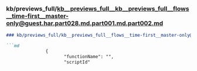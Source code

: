 ### kb/previews_full/kb__previews_full__kb__previews_full__flows__time-first__master-only@guest.har.part028.md.part001.md.part002.md

```md
### kb/previews_full/kb__previews_full__flows__time-first__master-only@guest.har.part028.md.part001.md (part 002)

```md
               {
                      "functionName": "",
                      "scriptId"
```

```

```
